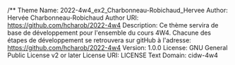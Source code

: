 /**
Theme Name: 2022-4w4_ex2_Charbonneau-Robichaud_Hervee
Author: Hervée Charbonneau-Robichaud
Author URI: https://github.com/hcharob/2022-4w4
Description: Ce thème servira de base de développement pour l'ensemble du cours 4W4. Chacune des étapes de développement se retrouvera sur gitHub à l'adresse: https://github.com/hcharob/2022-4w4
Version: 1.0.0
License: GNU General Public License v2 or later
License URI: LICENSE
Text Domain: cidw-4w4
